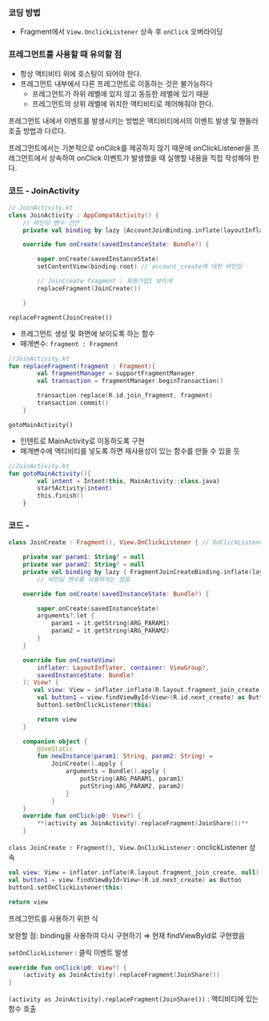### 코딩 방법

- Fragment에서 `View.OnclickListener` 상속 후 `onClick` 오버라이딩

### 프레그먼트를 사용할 때 유의할 점

- 항상 액티비티 위에 호스팅이 되어야 한다.
- 프레그먼트 내부에서 다른 프레그먼트로 이동하는 것은 불가능하다
    - 프레그먼트가 하위 레벨에 있지 않고 동등한 레벨에 있기 때문
    - 프레그먼트의 상위 레벨에 위치한 액티비티로 제어해줘야 한다.

프레그먼트 내에서 이벤트를 발생시키는 방법은 액티비티에서의 이벤트 발생 및 핸들러 호출 방법과 다르다.

프레그먼트에서는 기본적으로 onCilck를 제공하지 않기 때문에
onClickListener을 프레그먼트에서 상속하여 onClick 이벤트가 발생했을 때 실행할 내용을 직접 작성해야 한다.

### 코드 - JoinActivity

```kotlin
// JoinActivity.kt
class JoinActivity : AppCompatActivity() {
    // 바인딩 변수 선언
    private val binding by lazy {AccountJoinBinding.inflate(layoutInflater)}

    override fun onCreate(savedInstanceState: Bundle?) {

        super.onCreate(savedInstanceState)
        setContentView(binding.root) // account_create에 대한 바인딩

        // JoinCreate fragment : 회원가입1 보이게
        replaceFragment(JoinCreate())

    }
```

`replaceFragment(JoinCreate())` 

- 프레그먼트 생성 및 화면에 보이도록 하는 함수
- 매개변수:  `fragment : Fragment`

```kotlin
//JoinActivity.kt
fun replaceFragment(fragment : Fragment){
        val fragmentManager = supportFragmentManager
        val transaction = fragmentManager.beginTransaction()

        transaction.replace(R.id.join_fragment, fragment)
        transaction.commit()
    }
```

`gotoMainActivity()`

- 인텐트로 MainActivity로 이동하도록 구현
- 매개변수에 액티비티를 넣도록 하면 재사용성이 있는 함수를 만들 수 있을 듯

```kotlin
//JoinActivity.kt
fun gotoMainActivity(){
        val intent = Intent(this, MainActivity::class.java)
        startActivity(intent)
        this.finish()
    }
```

### 코드 -

```kotlin
class JoinCreate : Fragment(), View.OnClickListener { // OnClickListener 상속

    private var param1: String? = null
    private var param2: String? = null
    private val binding by lazy { FragmentJoinCreateBinding.inflate(layoutInflater)}
		// 바인딩 변수를 사용하지는 않음

    override fun onCreate(savedInstanceState: Bundle?) {

        super.onCreate(savedInstanceState)
        arguments?.let {
            param1 = it.getString(ARG_PARAM1)
            param2 = it.getString(ARG_PARAM2)
        }
    }

    override fun onCreateView(
        inflater: LayoutInflater, container: ViewGroup?,
        savedInstanceState: Bundle?
    ): View? {
       val view: View = inflater.inflate(R.layout.fragment_join_create, null)
        val button1 = view.findViewById<View>(R.id.next_create) as Button
        button1.setOnClickListener(this)

        return view
    }

    companion object {
        @JvmStatic
        fun newInstance(param1: String, param2: String) =
            JoinCreate().apply {
                arguments = Bundle().apply {
                    putString(ARG_PARAM1, param1)
                    putString(ARG_PARAM2, param2)
                }
            }
    }
    override fun onClick(p0: View?) {
        **(activity as JoinActivity).replaceFragment(JoinShare())**
    }
```

`class JoinCreate : Fragment(), View.OnClickListener` : onclickListener 상속

```kotlin
val view: View = inflater.inflate(R.layout.fragment_join_create, null)
val button1 = view.findViewById<View>(R.id.next_create) as Button
button1.setOnClickListener(this)

return view
```

프레그먼트를 사용하기 위한 식

보완할 점: binding을 사용하여 다시 구현하기 ⇒ 현재 findViewById로 구현했음

`setOnClickListener` : 클릭 이벤트 발생

```kotlin
override fun onClick(p0: View?) {
    (activity as JoinActivity).replaceFragment(JoinShare())
}
```

`(activity as JoinActivity).replaceFragment(JoinShare())` : 액티비티에 있는 함수 호출
